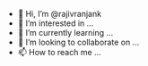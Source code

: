 - 👋 Hi, I’m @rajivranjank
- 👀 I’m interested in ...
- 🌱 I’m currently learning ...
- 💞️ I’m looking to collaborate on ...
- 📫 How to reach me ...

<!---
rajivranjank/rajivranjank is a ✨ special ✨ repository because its `README.md` (this file) appears on your GitHub profile.
You can click the Preview link to take a look at your changes.
--->
